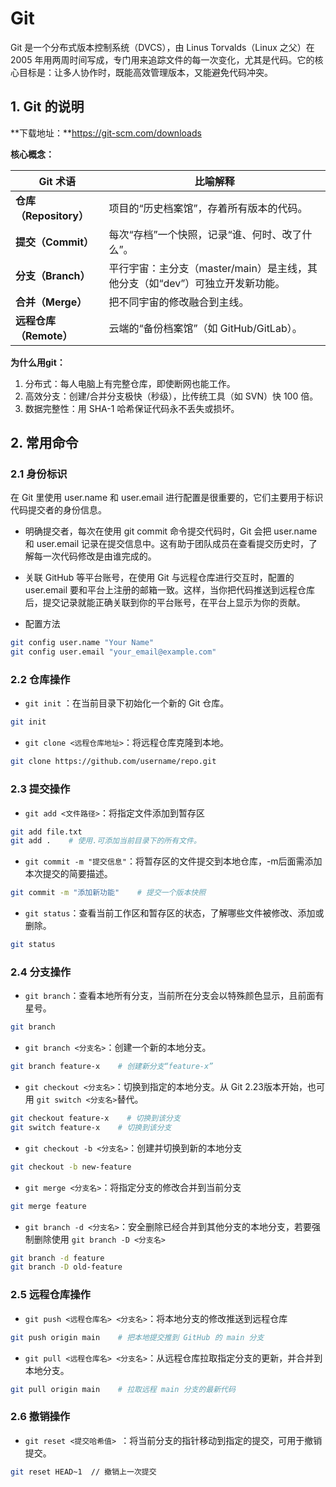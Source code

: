 # Git
Git 是一个分布式版本控制系统（DVCS），由 Linus Torvalds（Linux 之父）在 2005 年用两周时间写成，专门用来追踪文件的每一次变化，尤其是代码。它的核心目标是：让多人协作时，既能高效管理版本，又能避免代码冲突。

## 1. Git 的说明
**下载地址：**https://git-scm.com/downloads

**核心概念：**

| Git 术语             | 比喻解释                                           |
| ------------------ | ---------------------------------------------- |
| **仓库（Repository）** | 项目的“历史档案馆”，存着所有版本的代码。                          |
| **提交（Commit）**     | 每次“存档”一个快照，记录“谁、何时、改了什么”。                      |
| **分支（Branch）**     | 平行宇宙：主分支（master/main）是主线，其他分支（如“dev”）可独立开发新功能。 |
| **合并（Merge）**      | 把不同宇宙的修改融合到主线。                                 |
| **远程仓库（Remote）**   | 云端的“备份档案馆”（如 GitHub/GitLab）。                   |

**为什么用git：**

1. 分布式：每人电脑上有完整仓库，即使断网也能工作。
2. 高效分支：创建/合并分支极快（秒级），比传统工具（如 SVN）快 100 倍。
3. 数据完整性：用 SHA-1 哈希保证代码永不丢失或损坏。

## 2. 常用命令

### 2.1 身份标识
在 Git 里使用 user.name 和 user.email 进行配置是很重要的，它们主要用于标识代码提交者的身份信息。  
* 明确提交者，每次在使用 git commit 命令提交代码时，Git 会把 user.name 和 user.email 记录在提交信息中。这有助于团队成员在查看提交历史时，了解每一次代码修改是由谁完成的。
* 关联 GitHub 等平台账号，在使用 Git 与远程仓库进行交互时，配置的 user.email 要和平台上注册的邮箱一致。这样，当你把代码推送到远程仓库后，提交记录就能正确关联到你的平台账号，在平台上显示为你的贡献。

* 配置方法
``` bash
git config user.name "Your Name"
git config user.email "your_email@example.com"
```

### 2.2 仓库操作
* `git init` ：在当前目录下初始化一个新的 Git 仓库。
``` bash
git init
```

* `git clone <远程仓库地址>`：将远程仓库克隆到本地。
``` bash
git clone https://github.com/username/repo.git
```

### 2.3 提交操作
* `git add <文件路径>`：将指定文件添加到暂存区
``` bash
git add file.txt
git add .    # 使用.可添加当前目录下的所有文件。
```

* `git commit -m "提交信息"`：将暂存区的文件提交到本地仓库，-m后面需添加本次提交的简要描述。
``` bash
git commit -m "添加新功能"    # 提交一个版本快照
```

* `git status`：查看当前工作区和暂存区的状态，了解哪些文件被修改、添加或删除。
``` bash
git status
```
### 2.4 分支操作
* `git branch`：查看本地所有分支，当前所在分支会以特殊颜色显示，且前面有星号。
``` bash
git branch
```

* `git branch <分支名>`：创建一个新的本地分支。
``` bash
git branch feature-x    # 创建新分支“feature-x”
```

* `git checkout <分支名>`：切换到指定的本地分支。从 Git 2.23版本开始，也可用 `git switch <分支名>`替代。
``` bash
git checkout feature-x    # 切换到该分支
git switch feature-x    # 切换到该分支
```

* `git checkout -b <分支名>`：创建并切换到新的本地分支
``` bash
git checkout -b new-feature
```

* `git merge <分支名>`：将指定分支的修改合并到当前分支
``` bash
git merge feature
```

* `git branch -d <分支名>`：安全删除已经合并到其他分支的本地分支，若要强制删除使用 `git branch -D <分支名>`
``` bash
git branch -d feature
git branch -D old-feature
```

### 2.5 远程仓库操作
* `git push <远程仓库名> <分支名>`：将本地分支的修改推送到远程仓库
``` bash
git push origin main    # 把本地提交推到 GitHub 的 main 分支
```

* `git pull <远程仓库名> <分支名>`：从远程仓库拉取指定分支的更新，并合并到本地分支。
``` bash
git pull origin main    # 拉取远程 main 分支的最新代码
```

### 2.6 撤销操作
* `git reset <提交哈希值> `：将当前分支的指针移动到指定的提交，可用于撤销提交。
``` bash
git reset HEAD~1  // 撤销上一次提交
```
